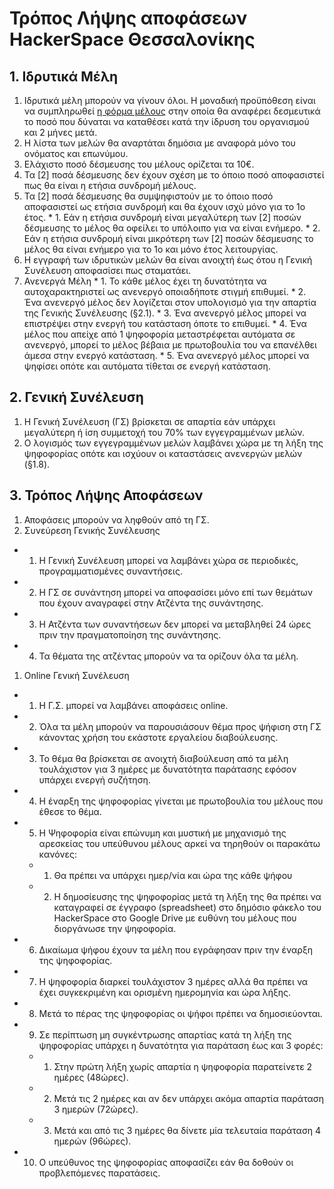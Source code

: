# Τρόπος Λήψης αποφάσεων HackerSpace Θεσσαλονίκης

## 1. Ιδρυτικά Μέλη

  1. Ιδρυτικά μέλη μπορούν να γίνουν όλοι. Η μοναδική προϋπόθεση είναι να συμπληρωθεί [η φόρμα μέλους](http://bit.ly/HSskg) στην οποία θα αναφέρει δεσμευτικά το ποσό που δύναται να καταθέσει κατά την ίδρυση του οργανισμού και 2 μήνες μετά.
  1. Η λίστα των μελών θα αναρτάται δημόσια με αναφορά μόνο του ονόματος και επωνύμου.
  1. Ελάχιστο ποσό δέσμευσης του μέλους ορίζεται τα 10€.
  1. Τα [2] ποσά δέσμευσης δεν έχουν σχέση με το όποιο ποσό αποφασιστεί πως θα είναι η ετήσια συνδρομή μέλους.
  1. Τα [2] ποσά δέσμευσης θα συμψηφιστούν με το όποιο ποσό αποφασιστεί ως ετήσια συνδρομή και θα έχουν ισχύ μόνο για το 1ο έτος.
    * 1. Εάν η ετήσια συνδρομή είναι μεγαλύτερη των [2] ποσών δέσμευσης το μέλος θα οφείλει το υπόλοιπο για να είναι ενήμερο.
    * 2. Εάν η ετήσια συνδρομή είναι μικρότερη των [2] ποσών δέσμευσης το μέλος θα είναι ενήμερο για το 1ο και μόνο έτος λειτουργίας.
  1. Η εγγραφή των ιδρυτικών μελών θα είναι ανοιχτή έως ότου η Γενική Συνέλευση αποφασίσει πως σταματάει.
  1. Ανενεργά Μέλη
    * 1. Το κάθε μέλος έχει τη δυνατότητα να αυτοχαρακτηριστεί ως ανενεργό οποιαδήποτε στιγμή επιθυμεί.
    * 2. Ένα ανενεργό μέλος δεν λογίζεται στον υπολογισμό για την απαρτία της Γενικής Συνέλευσης (§2.1).
    * 3. Ένα ανενεργό μέλος μπορεί να επιστρέψει στην ενεργή του κατάσταση όποτε το επιθυμεί.
    * 4. Ένα μέλος που απείχε από 1 ψηφοφορία μεταστρέφεται αυτόματα σε ανενεργό, μπορεί το μέλος βέβαια με πρωτοβουλία του να επανέλθει άμεσα στην ενεργό κατάσταση.
    * 5. Ένα ανενεργό μέλος μπορεί να ψηφίσει οπότε και αυτόματα τίθεται σε ενεργή κατάσταση.

## 2. Γενική Συνέλευση

  1. Η Γενική Συνέλευση (ΓΣ) βρίσκεται σε απαρτία εάν υπάρχει μεγαλύτερη ή ίση συμμετοχή  του 70% των εγγεγραμμένων μελών.
  1. Ο λογισμός των εγγεγραμμένων μελών λαμβάνει χώρα με τη λήξη της ψηφοφορίας οπότε και ισχύουν οι καταστάσεις ανενεργών μελών (§1.8).

## 3. Τρόπος Λήψης Αποφάσεων

1. Αποφάσεις μπορούν να ληφθούν από τη ΓΣ.
1. Συνεύρεση Γενικής Συνέλευσης
  * 1. Η Γενική Συνέλευση μπορεί να λαμβάνει χώρα σε περιοδικές, προγραμματισμένες συναντήσεις.
  * 2. Η ΓΣ σε συνάντηση μπορεί να αποφασίσει μόνο επί των θεμάτων που έχουν αναγραφεί στην Ατζέντα της συνάντησης.
  * 3. Η Ατζέντα των συναντήσεων δεν μπορεί να μεταβληθεί 24 ώρες πριν την πραγματοποίηση της συνάντησης.
  * 4. Τα θέματα της ατζέντας μπορούν να τα ορίζουν όλα τα μέλη.
1. Online Γενική Συνέλευση
  * 1. Η Γ.Σ. μπορεί να λαμβάνει αποφάσεις online.
  * 2. Όλα τα μέλη μπορούν να παρουσιάσουν θέμα προς ψήφιση στη ΓΣ κάνοντας χρήση του εκάστοτε εργαλείου διαβούλευσης.
  * 3. Το θέμα θα βρίσκεται σε ανοιχτή διαβούλευση από τα μέλη τουλάχιστον για 3 ημέρες με δυνατότητα παράτασης εφόσον υπάρχει ενεργή συζήτηση.
  * 4. Η έναρξη της ψηφοφορίας γίνεται με πρωτοβουλία του μέλους που έθεσε το θέμα.
  * 5. Η Ψηφοφορία είναι επώνυμη και μυστική με μηχανισμό της αρεσκείας του υπεύθυνου μέλους αρκεί να τηρηθούν οι παρακάτω κανόνες:
    * 1. Θα πρέπει να υπάρχει ημερ/νία και ώρα της κάθε ψήφου
    * 2. Η δημοσίευσης της ψηφοφορίας μετά τη λήξη της θα πρέπει να καταγραφεί σε έγγραφο (spreadsheet) στο δημόσιο φάκελο του HackerSpace στο Google Drive με ευθύνη του μέλους που διοργάνωσε την ψηφοφορία.
  * 6. Δικαίωμα ψήφου έχουν τα μέλη που εγράφησαν πριν την έναρξη της ψηφοφορίας.
  * 7. Η ψηφοφορία διαρκεί τουλάχιστον 3 ημέρες αλλά θα πρέπει να έχει συγκεκριμένη και ορισμένη ημερομηνία και ώρα λήξης.
  * 8. Μετά το πέρας της ψηφοφορίας οι ψήφοι πρέπει να δημοσιεύονται.
  * 9. Σε περίπτωση μη συγκέντρωσης απαρτίας κατά τη λήξη της ψηφοφορίας υπάρχει η δυνατότητα για παράταση έως και 3 φορές:
    * 1. Στην πρώτη λήξη χωρίς απαρτία η ψηφοφορία παρατείνετε 2 ημέρες (48ώρες).
    * 2. Μετά τις 2 ημέρες και αν δεν υπάρχει ακόμα απαρτία παράταση 3 ημερών (72ώρες).
    * 3. Μετά και από τις 3 ημέρες θα δίνετε μία τελευταία παράταση 4 ημερών (96ώρες).
  * 10. Ο υπεύθυνος της ψηφοφορίας αποφασίζει εάν θα δοθούν οι προβλεπόμενες παρατάσεις.
